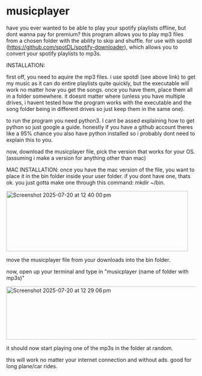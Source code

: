 # musicplayer
have you ever wanted to be able to play your spotify playlists offline, but dont wanna pay for premium? this program allows you to play mp3 files from a chosen folder with the ability to skip and shuffle.  for use with spotdl (https://github.com/spotDL/spotify-downloader), which allows you to convert your spotify playlists to mp3s.


INSTALLATION:

first off, you need to aquire the mp3 files. i use spotdl (see above link) to get my music as it can do entire playlists quite quickly, but the executable will work no matter how you get the songs. once you have them, place them all in a folder somewhere. it doesnt matter where (unless you have multiple drives, i havent tested how the program works with the executable and the song folder being in different drives so just keep them in the same one).

to run the program you need python3. I cant be assed explaining how to get python so just google a guide. honestly if you have a github account theres like a 95% chance you also have python installed so i probably dont need to explain this to you.

now, download the musicplayer file, pick the version that works for your OS. (assuming i make a version for anything other than mac)

MAC INSTALLATION:
once you have the mac version of the file, you want to place it in the bin folder inside your user folder. if you dont have one, thats ok. you just gotta make one through this command: mkdir ~/bin.

<img width="483" height="160" alt="Screenshot 2025-07-20 at 12 40 00 pm" src="https://github.com/user-attachments/assets/63f84cc6-54f3-4436-a961-e05ea0e165c8" />

move the musicplayer file from your downloads into the bin folder.

now, open up your terminal and type in "musicplayer (name of folder with mp3s)"

<img width="571" height="141" alt="Screenshot 2025-07-20 at 12 29 06 pm" src="https://github.com/user-attachments/assets/4555c69e-c5b3-49ad-8799-208c023bc387" />

it should now start playing one of the mp3s in the folder at random.

this will work no matter your internet connection and without ads. good for long plane/car rides.
